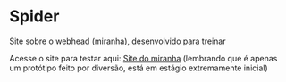 # Spider
 Site sobre o webhead (miranha), desenvolvido para treinar 

Acesse o site para testar aqui:  <a href="https://netosantosop7.github.io/Spiderman/" alt="miranha" target="_blank">Site do miranha</a>
(lembrando que é apenas um protótipo feito por diversão, está em estágio extremamente inicial)
